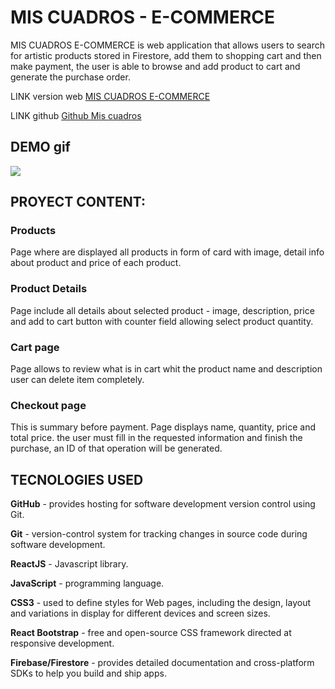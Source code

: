 
# MIS CUADROS - E-COMMERCE

MIS CUADROS E-COMMERCE is web application that allows users to search for artistic products stored in Firestore, add them to shopping cart and then make payment, the user is able to browse and add product to cart and generate the purchase order.

LINK version web [MIS CUADROS E-COMMERCE](https://github.com/danieldavidcolque/mis-cuadros)

LINK github [Github Mis cuadros](https://github.com/danieldavidcolque/mis-cuadros.git)

## DEMO gif

![](https://firebasestorage.googleapis.com/v0/b/miscuadros-ecommerce.appspot.com/o/Recording%202022-10-28%20at%2022.40.24.gif?alt=media&token=8c1fca19-787e-43a2-9741-a8b03976efc6)

## PROYECT CONTENT:
### **Products**
Page where are displayed all products in form of card with image, detail info about product and price of each product.
### **Product Details**
Page include all details about selected product - image, description, price and add to cart button with counter field allowing select product quantity.
### **Cart page**
Page allows to review what is in cart whit the product name and description user can delete item completely. 
### **Checkout page**
This is summary before payment. Page displays name, quantity, price and total price. the user must fill in the requested information and finish the purchase, an ID of that operation will be generated.

## TECNOLOGIES USED

**GitHub** - provides hosting for software development version control using Git.

**Git** - version-control system for tracking changes in source code during software development.

**ReactJS** - Javascript library.

**JavaScript** - programming language.

**CSS3** - used to define styles for Web pages, including the design, layout and variations in display for different devices and screen sizes.

 **React Bootstrap** - free and open-source CSS framework directed at responsive development.

**Firebase/Firestore** - provides detailed documentation and cross-platform SDKs to help you build and ship apps.


